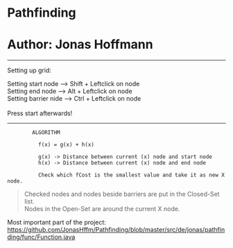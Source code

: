 # Pathfinding
# Author: Jonas Hoffmann

____________________________________________________________

Setting up grid:

Setting start node    -->  Shift + Leftclick on node<br/>
Setting end node      -->  Alt   + Leftclick on node<br/>
Setting barrier nide  -->  Ctrl  + Leftclick on node<br/>
<br/>
Press start afterwards!<br/>

____________________________________________________________


            ALGORITHM

              f(x) = g(x) + h(x)

              g(x) -> Distance between current (x) node and start node
              h(x) -> Distance between current (x) node and end node

              Check which fCost is the smallest value and take it as new X node.
              
              
> Checked nodes and nodes beside barriers are put in the Closed-Set list.<br/>
> Nodes in the Open-Set are around the current X node.


Most important part of the project:<br/>
https://github.com/JonasHffm/Pathfinding/blob/master/src/de/jonas/pathfinding/func/Function.java


